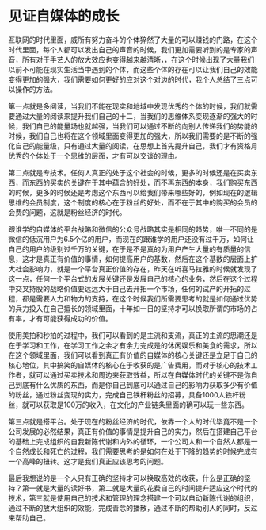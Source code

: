 # 见证自媒体的成长

互联网的时代里面，威所有努力奋斗的个体猝然了大量的可以赚钱的门路，在这个时代里面，每个人都可以发出自己的声音的时候，我们更加需要听到的是专家的声音，所有对于手艺人的放大效应也变得越来越清晰，，在这个时候出现了大量我们以前不可能在现实生活当中遇到的个体，而这些个体的存在可以让我们自己的效能变得更加的强大，我们需要如何更好的应对这个对边的时代，我个人总结了三点可以操作的方法。

第一点就是多阅读，当我们不能在现实和地域中发现优秀的个体的时候，我们就需要通过大量的阅读来提升我们自己的十二，当我们的思维体系变现逐渐的强大的时候，我们自己的能量场也就越强，当我们可以通过不断的向别人传递我们的势能的时候，我们自己也将在这个领域里面变得更加的强大，所以我们需要的是不断的强化自己的能量级，只有通过大量的阅读，在思想上首先提升自己，我们才有资格月优秀的个体处于一个思维的层面，才有可以交谈的理由。

第二点就是专技术。任何人真正的处于这个社会的时候，更多的时候还是在买卖东西，而东西的买卖的关键在于其中蕴含的好处，而不再东西的本身，我们购买东西的时候，更多的时候还是考虑这个东西可以给我们带来哪些好的，例如现在的逻辑思维的会员制度，这个制度的核心在于粉丝的好处，而不在于其中的购买的会员的会费的问题，这就是粉丝经济的时代。

跟谁学的自媒体的平台战略和微信的公众号战略其实是相同的趋势，唯一不同的是微信的低沉用户为6.5个亿的用户，而现在的跟谁学的用户还没有过千万，如何让自己的用户的级别过千万的关键，在于是不是真的为用户产生大量的有质量的信息，这才是真正有价值的事情，如何提高用户的基数，然后在这个基数的层面上扩大社会影响力，就是一个平台真正价值的存在，昨天在听喜马拉雅的时候就发现了这一点，任何一个平台式的发展关键还是发展自己的核心的业务，然后在这个过程中交叉持股的战略价值要远远大于自己去开拓一个市场，任何的试产的开拓的过程，都是需要人力和物力的支持，在这个时候我们所需要思考的就是如何通过优势的兵力投入在自己擅长的领域里面，十年如一日的坚持才可以换取所谓的市场的占有率，才有可能获得成功的价值。

使用美拍和秒拍的过程中，我们可以看到的是主流和支流，真正的主流的思潮还是在于学习和工作，在学习工作之余才有余力完成是的休闲娱乐和美食的需求，所以在这个领域里面，我们可以看到真正有价值的自媒体的核心关键还是立足于自己的核心地位，其中搞笑的自媒体的核心在于收获的是广告费用，而对于核心的技术工作者，就可以通过买卖技术和周边来获取效益，所以在自媒体时代的关键不是你自己到底有什么优质的东西，而是你自己到底可以通过自己的影响力获取多少有价值的粉丝，通过粉丝变现的实力，完成自己铁杆粉丝的招募，具备1000人铁杆粉丝，就可以获取是100万的收入，在文化的产业链条里面的确可以玩一些东西。

第三点就是搭平台。处于现在的粉丝经济的时代，依靠一个人的时代毕竟不是一个公司发展的必然结果，真正有价值的事情是提升自己的实力，然后在搭建自己平台的基础上完成组织的自我新陈代谢和内外的循环，一个公司人和一个自然人都是一个自然成长和死亡的过程，我们需要思考的是如何在处于下降的趋势的时候完成有一个高峰的扭转。这才是我们真正应该思考的问题。

最后我想说的是一个人只有正确的坚持才可以换取高效的收获，什么是正确的坚持？第一就是大量的读好书，第二就是大量的花费自己的时间提升适应这个时代的技术，第三就是使用自己的技术和管理的理念搭建一个可以自动新陈代谢的组织，通过不断的放大组织的效能，完成善念的播散，通过不断的帮助别人的同时，反过来帮助自己。
